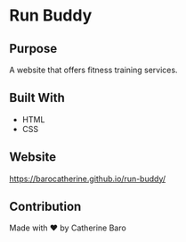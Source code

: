 # Run Buddy

## Purpose
A website that offers fitness training services.

## Built With
* HTML
* CSS

## Website
https://barocatherine.github.io/run-buddy/

## Contribution
Made with ❤️ by Catherine Baro
